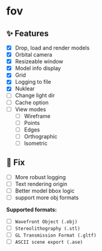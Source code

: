 # fov

## ✨ Features

- [x] Drop, load and render models
- [x] Orbital camera
- [x] Resizeable window
- [x] Model info display
- [x] Grid
- [x] Logging to file
- [x] Nuklear
- [ ] Change light dir
- [ ] Cache option
- [ ] View modes
  - [ ] Wireframe
  - [ ] Points
  - [ ] Edges
  - [ ] Orthographic
  - [ ] Isometric

## 🐛 Fix

- [ ] More robust logging
- [ ] Text rendering origin
- [ ] Better model bbox logic
- [ ] support more obj formats

**Supported formats:**

- [ ] `Wavefront Object (.obj)`
- [ ] `Stereolithography (.stl)`
- [ ] `GL Transmission Format (.gltf)`
- [ ] `ASCII scene export (.ase)`
